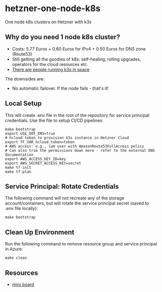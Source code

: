 # hetzner-one-node-k8s
One node k8s clusters on Hetzner with k3s

## Why do you need 1 node k8s cluster?

* Costs: 5.77 Euros + 0.60 Euros for IPv4 + 0.50 Euros for DNS zone (Route53)
* Still getting all the goodies of k8s: self-healing, rolling upgrades, operators for the cloud resources etc.
* [There are people running k3s in space](https://www.suse.com/success/hypergiant/)

The downsides are:
* No automatic failover. If the node fails - that's it!

## Local Setup

This will create .env file in the root of the repository for service principal credentials. Use the file to setup CI/CD pipelines:

```
make bootstrap
export USE_DOT_ENV=true
# hcloud token to provision k3s instance in Hetzner Cloud
export TF_VAR_hcloud_token=token
# AWS access: e.g., iam user with AmazonRoute53FullAccess policy
# Can also trim the permissions down more - refer to the external DNS documentation
export AWS_ACCESS_KEY_ID=key
export AWS_SECRET_ACCESS_KEY=secret
make tf-init
make tf-plan
```

## Service Principal: Rotate Credentials

The following command will not recreate any of the storage account/containers, but will rotate the service principal secret (saved to .env file locally):

```
make bootstrap
```

## Clean Up Environment

Run the following command to remove resource group and service principal in Azure:

```
make clean
```

## Resources
* [miro board](https://miro.com/app/board/uXjVNUrcV7I=/?share_link_id=600413404192)
